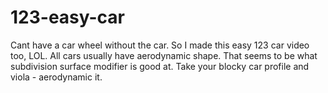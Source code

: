 # 123-easy-car
Cant have a car wheel without the car.  So I made this easy 123 car video too, LOL.  All cars usually have aerodynamic shape. That seems to be what subdivision surface modifier is good at.  Take your blocky car profile and viola - aerodynamic it.
